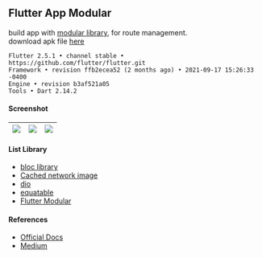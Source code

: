 ## Flutter App Modular ##

build app with [modular library](https://modular.flutterando.com.br/), for route management.  
download apk file [here](https://www.dropbox.com/s/h0hawti6e6c47p1)

```
Flutter 2.5.1 • channel stable • https://github.com/flutter/flutter.git
Framework • revision ffb2ecea52 (2 months ago) • 2021-09-17 15:26:33 -0400
Engine • revision b3af521a05
Tools • Dart 2.14.2
```

#### Screenshot ####
| ![](https://i.imgur.com/j9M3VEN.jpg) | ![](https://i.imgur.com/xNeARC3.jpg) | ![](https://i.imgur.com/pi4UQyh.jpg) |
| :---: | :---: | :---: |

#### List Library ####
- [bloc library](https://bloclibrary.dev/)
- [Cached network image](https://pub.dev/packages/cached_network_image)
- [dio](https://pub.dev/packages/dio)
- [equatable](https://pub.dev/packages/equatable)
- [Flutter Modular](https://pub.dev/packages/flutter_modular)

#### References ####
- [Official Docs](https://modular.flutterando.com.br/)
- [Medium](https://blog.flutterando.com.br/what-problems-did-the-modular-flutter-solve-40ee5537a8b4)